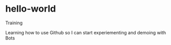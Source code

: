 # hello-world
Training

Learning how to use Github so I can start experiementing and demoing with Bots 

